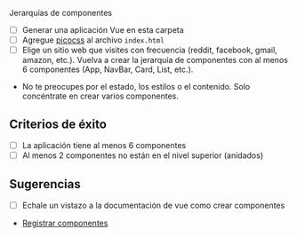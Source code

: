 Jerarquías de componentes

* [ ] Generar una aplicación Vue en esta carpeta
* [ ] Agregue [picocss](https://picocss.com/docs/) al archivo `index.html` 
* [ ] Elige un sitio web que visites con frecuencia (reddit, facebook, gmail, amazon, etc.). Vuelva a crear la jerarquía de componentes con al menos 6 componentes (App, NavBar, Card, List, etc.).
* No te preocupes por el estado, los estilos o el contenido. Solo concéntrate en crear varios componentes.

## Criterios de éxito

* [ ] La aplicación tiene al menos 6 componentes
* [ ] Al menos 2 componentes no están en el nivel superior (anidados)

## Sugerencias 
* [ ] Echale un vistazo a la documentación de vue como crear componentes 
* [Registrar componentes](https://vuejs.org/guide/components/registration.html) 
